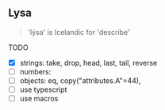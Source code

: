 ## Lysa

> 'lýsa' is Icelandic for 'describe'

TODO

-   [x] strings: take, drop, head, last, tail, reverse
-   [ ] numbers:
-   [ ] objects: eq, copy("attributes.A"=44),
-   [ ] use typescript
-   [ ] use macros
